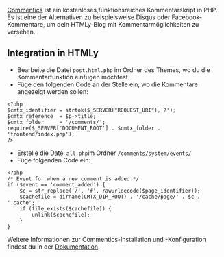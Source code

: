 <!--t Commentics Integration t-->
<!--d Commentics ist ein kostenloses,funktionsreiches Kommentarskript in PHP. Es ist eine der Alternativen zu beispielsweise Disqus oder Facebook-Kommentare, um dein HTMLy-Blog mit Kommentarmöglichkeiten zu versehen. d-->

<a href="https://commentics.com/" rel="nofollow" target="_blank">Commentics</a> ist ein kostenloses,funktionsreiches Kommentarskript in PHP. Es ist eine der Alternativen zu beispielsweise Disqus oder Facebook-Kommentare, um dein HTMLy-Blog mit Kommentarmöglichkeiten zu versehen.

## Integration in HTMLy

* Bearbeite die Datei `post.html.php` im Ordner des Themes, wo du die Kommentarfunktion einfügen möchtest
* Füge den folgenden Code an der Stelle ein, wo die Kommentare angezeigt werden sollen:

```
<?php
$cmtx_identifier = strtok($_SERVER["REQUEST_URI"],'?');
$cmtx_reference  = $p->title;
$cmtx_folder     = '/comments/';
require($_SERVER['DOCUMENT_ROOT'] . $cmtx_folder . 'frontend/index.php');
?>
```

* Erstelle die Datei `all.php`im Ordner `/comments/system/events/`
* Füge folgenden Code ein:

```
<?php
/* Event for when a new comment is added */
if ($event == 'comment_added') {
    $c = str_replace('/', '#', rawurldecode($page_identifier));
    $cachefile = dirname(CMTX_DIR_ROOT) . '/cache/page/' . $c . '.cache';
    if (file_exists($cachefile)) {
        unlink($cachefile);
    }
}
```
Weitere Informationen zur Commentics-Installation und -Konfiguration findest du in der <a href="https://commentics.com/docs" rel="_nofollow" target="_blank">Dokumentation</a>.